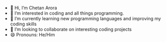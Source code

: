 - 👋 Hi, I’m Chetan Arora
- 👀 I’m interested in coding and all things programming.
- 🌱 I’m currently learning new programming languages and improving my coding skills
- 💞️ I’m looking to collaborate on interesting coding projects
- 😄 Pronouns: He/Him

<!---
chetan214/chetan214 is a ✨ special ✨ repository because its `README.md` (this file) appears on your GitHub profile.
You can click the Preview link to take a look at your changes.
--->
